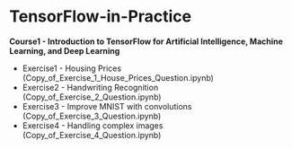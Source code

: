 # TensorFlow-in-Practice
**Course1 - Introduction to TensorFlow for Artificial Intelligence, Machine Learning, and Deep Learning**
- Exercise1 - Housing Prices (Copy_of_Exercise_1_House_Prices_Question.ipynb)
- Exercise2 - Handwriting Recognition (Copy_of_Exercise_2_Question.ipynb)
- Exercise3 - Improve MNIST with convolutions (Copy_of_Exercise_3_Question.ipynb)
- Exercise4 - Handling complex images (Copy_of_Exercise_4_Question.ipynb)
